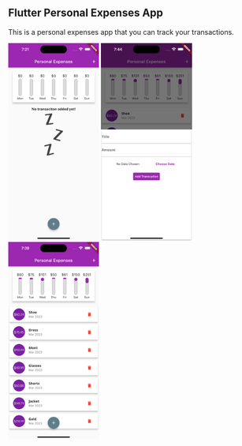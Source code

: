 

 ## Flutter Personal Expenses App

This is a personal expenses app that you can track your transactions.

<img src="lib/images/Personal1.png" height="400" alt="Screenshot"/>  <img src="lib/images/Personal2.png" height="400" alt="Screenshot"/>  <img src="lib/images/Personal3.png" height="400" alt="Screenshot"/>
